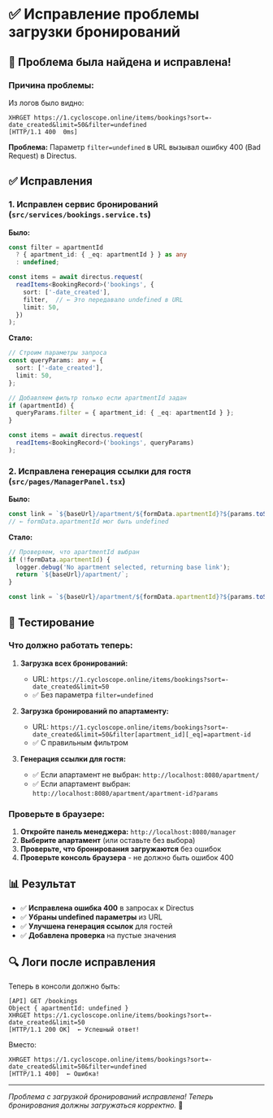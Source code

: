 # ✅ Исправление проблемы загрузки бронирований

## 🐛 **Проблема была найдена и исправлена!**

### **Причина проблемы:**
Из логов было видно:
```
XHRGET https://1.cycloscope.online/items/bookings?sort=-date_created&limit=50&filter=undefined
[HTTP/1.1 400  0ms]
```

**Проблема:** Параметр `filter=undefined` в URL вызывал ошибку 400 (Bad Request) в Directus.

## ✅ **Исправления**

### 1. **Исправлен сервис бронирований** (`src/services/bookings.service.ts`)

**Было:**
```typescript
const filter = apartmentId 
  ? { apartment_id: { _eq: apartmentId } } as any
  : undefined;

const items = await directus.request(
  readItems<BookingRecord>('bookings', {
    sort: ['-date_created'],
    filter,  // ← Это передавало undefined в URL
    limit: 50,
  })
);
```

**Стало:**
```typescript
// Строим параметры запроса
const queryParams: any = {
  sort: ['-date_created'],
  limit: 50,
};

// Добавляем фильтр только если apartmentId задан
if (apartmentId) {
  queryParams.filter = { apartment_id: { _eq: apartmentId } };
}

const items = await directus.request(
  readItems<BookingRecord>('bookings', queryParams)
);
```

### 2. **Исправлена генерация ссылки для гостя** (`src/pages/ManagerPanel.tsx`)

**Было:**
```typescript
const link = `${baseUrl}/apartment/${formData.apartmentId}?${params.toString()}`;
// ← formData.apartmentId мог быть undefined
```

**Стало:**
```typescript
// Проверяем, что apartmentId выбран
if (!formData.apartmentId) {
  logger.debug('No apartment selected, returning base link');
  return `${baseUrl}/apartment/`;
}

const link = `${baseUrl}/apartment/${formData.apartmentId}?${params.toString()}`;
```

## 🧪 **Тестирование**

### **Что должно работать теперь:**

1. **Загрузка всех бронирований:**
   - URL: `https://1.cycloscope.online/items/bookings?sort=-date_created&limit=50`
   - ✅ Без параметра `filter=undefined`

2. **Загрузка бронирований по апартаменту:**
   - URL: `https://1.cycloscope.online/items/bookings?sort=-date_created&limit=50&filter[apartment_id][_eq]=apartment-id`
   - ✅ С правильным фильтром

3. **Генерация ссылки для гостя:**
   - ✅ Если апартамент не выбран: `http://localhost:8080/apartment/`
   - ✅ Если апартамент выбран: `http://localhost:8080/apartment/apartment-id?params`

### **Проверьте в браузере:**

1. **Откройте панель менеджера:** `http://localhost:8080/manager`
2. **Выберите апартамент** (или оставьте без выбора)
3. **Проверьте, что бронирования загружаются** без ошибок
4. **Проверьте консоль браузера** - не должно быть ошибок 400

## 📊 **Результат**

- ✅ **Исправлена ошибка 400** в запросах к Directus
- ✅ **Убраны undefined параметры** из URL
- ✅ **Улучшена генерация ссылок** для гостей
- ✅ **Добавлена проверка** на пустые значения

## 🔍 **Логи после исправления**

Теперь в консоли должно быть:
```
[API] GET /bookings 
Object { apartmentId: undefined }
XHRGET https://1.cycloscope.online/items/bookings?sort=-date_created&limit=50
[HTTP/1.1 200 OK]  ← Успешный ответ!
```

Вместо:
```
XHRGET https://1.cycloscope.online/items/bookings?sort=-date_created&limit=50&filter=undefined
[HTTP/1.1 400]  ← Ошибка!
```

---

*Проблема с загрузкой бронирований исправлена! Теперь бронирования должны загружаться корректно.* 🎉
